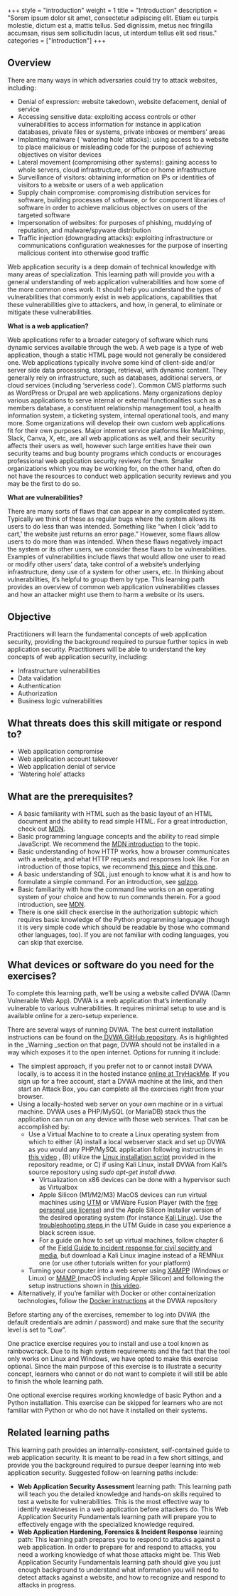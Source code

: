 +++
style = "introduction"
weight = 1
title = "Introduction"
description = "Sorem ipsum dolor sit amet, consectetur adipiscing elit. Etiam eu turpis molestie, dictum est a, mattis tellus. Sed dignissim, metus nec fringilla accumsan, risus sem sollicitudin lacus, ut interdum tellus elit sed risus."
categories = ["Introduction"]
+++

## Overview

There are many ways in which adversaries could try to attack websites, including:

- Denial of expression: website takedown, website defacement, denial of service
- Accessing sensitive data: exploiting access controls or other vulnerabilities to access information for instance in application databases, private files or systems, private inboxes or members’ areas
- Implanting malware ( ‘watering hole’ attacks): using access to a website to place malicious or misleading code for the purpose of achieving objectives on visitor devices
- Lateral movement (compromising other systems): gaining access to whole servers, cloud infrastructure, or office or home infrastructure
- Surveillance of visitors: obtaining information on IPs or identities of visitors to a website or users of a web application
- Supply chain compromise: compromising distribution services for software, building processes of software, or for component libraries of software in order to achieve malicious objectives on users of the targeted software
- Impersonation of websites: for purposes of phishing, muddying of reputation, and malware/spyware distribution
- Traffic injection (downgrading attacks): exploiting infrastructure or communications configuration weaknesses for the purpose of inserting malicious content into otherwise good traffic

Web application security is a deep domain of technical knowledge with many areas of specialization. This learning path will provide you with a general understanding of web application vulnerabilities and how some of the more common ones work. It should help you understand the types of vulnerabilities that commonly exist in web applications, capabilities that these vulnerabilities give to attackers, and how, in general, to eliminate or mitigate these vulnerabilities.

**What is a web application?**

Web applications refer to a broader category of software which runs dynamic services available through the web. A web page is a type of web application, though a static HTML page would not generally be considered one. Web applications typically involve some kind of client-side and/or server side data processing, storage, retrieval, with dynamic content. They generally rely on infrastructure, such as databases, additional servers, or cloud services (including ‘serverless code’). Common CMS platforms such as WordPress or Drupal are web applications. Many organizations deploy various applications to serve internal or external functionalities such as a members database, a constituent relationship management tool, a health information system, a ticketing system, internal operational tools, and many more. Some organizations will develop their own custom web applications fit for their own purposes. Major internet service platforms like MailChimp, Slack, Canva, X, etc, are all web applications as well, and their security affects their users as well, however such large entities have their own security teams and bug bounty programs which conducts or encourages professional web application security reviews for them. Smaller organizations which you may be working for, on the other hand, often do not have the resources to conduct web application security reviews and you may be the first to do so.

**What are vulnerabilities?**

There are many sorts of flaws that can appear in any complicated system. Typically we think of these as regular bugs where the system allows its users to do less than was intended. Something like “when I click ‘add to cart,’ the website just returns an error page.” However, some flaws allow users to do more than was intended. When these flaws negatively impact the system or its other users, we consider these flaws to be vulnerabilities. Examples of vulnerabilities include flaws that would allow one user to read or modify other users’ data, take control of a website’s underlying infrastructure, deny use of a system for other users, etc. In thinking about vulnerabilities, it’s helpful to group them by type. This learning path provides an overview of common web application vulnerabilities classes and how an attacker might use them to harm a website or its users.

## Objective

Practitioners will learn the fundamental concepts of web application security, providing the background required to pursue further topics in web application security. Practitioners will be able to understand the key concepts of web application security, including:

- Infrastructure vulnerabilities
- Data validation
- Authentication
- Authorization
- Business logic vulnerabilities

## What threats does this skill mitigate or respond to?

- Web application compromise
- Web application account takeover
- Web application denial of service
- ‘Watering hole’ attacks

## What are the prerequisites?

- A basic familiarity with HTML such as the basic layout of an HTML document and the ability to read simple HTML. For a great introduction, check out [MDN](https://developer.mozilla.org/en-US/docs/Learn).
- Basic programming language concepts and the ability to read simple JavaScript. We recommend the [MDN introduction](https://developer.mozilla.org/en-US/docs/Learn/JavaScript) to the topic.
- Basic understanding of how HTTP works, how a browser communicates with a website, and what HTTP requests and responses look like. For an introduction of those topics, we recommend [this piece](https://www.cloudflare.com/learning/ddos/glossary/hypertext-transfer-protocol-http/) and [this one](https://developer.mozilla.org/en-US/docs/Learn/Forms/Sending_and_retrieving_form_data).
- A basic understanding of SQL, just enough to know what it is and how to formulate a simple command. For an introduction, see [sqlzoo](https://sqlzoo.net/wiki/SQL_Tutorial).
- Basic familiarity with how the command line works on an operating system of your choice and how to run commands therein. For a good introduction, see [MDN](https://developer.mozilla.org/en-US/docs/Learn/Tools_and_testing/Understanding_client-side_tools/Command_line).
- There is one skill check exercise in the authorization subtopic which requires basic knowledge of the Python programming language (though it is very simple code which should be readable by those who command other languages, too). If you are not familiar with coding languages, you can skip that exercise.

## What devices or software do you need for the exercises?

To complete this learning path, we’ll be using a website called DVWA (Damn Vulnerable Web App). DVWA is a web application that’s intentionally vulnerable to various vulnerabilities. It requires minimal setup to use and is available online for a zero-setup experience.

There are several ways of running DVWA. The best current installation instructions can be found on the[ DVWA GitHub repository](https://github.com/digininja/DVWA). As is highlighted in the \_Warning \_section on that page, DVWA should not be installed in a way which exposes it to the open internet. Options for running it include:

- The simplest approach, if you prefer not to or cannot install DVWA locally, is to access it in the hosted instance [online at TryHackMe](https://tryhackme.com/room/dvwa). If you sign up for a free account, start a DVWA machine at the link, and then start an Attack Box, you can complete all the exercises right from your browser.
- Using a locally-hosted web server on your own machine or in a virtual machine. DVWA uses a PHP/MySQL (or MariaDB) stack thus the application can run on any device with those web services. That can be accomplished by:
  - Use a Virtual Machine to to create a Linux operating system from which to either (A) install a local webserver stack and set up DVWA as you would any PHP/MySQL application following instructions in [this video](https://youtu.be/Yzksa_WjnY0) , (B) utilize the [Linux installation script](https://github.com/digininja/DVWA?tab=readme-ov-file#automated-installation-%EF%B8%8F) provided in the repository readme, or C) if using Kali Linux, install DVWA from Kali’s source repository using _sudo apt-get install dvwa_.
    - Virtualization on x86 devices can be done with a hypervisor such as Virtualbox
    - Apple Silicon (M1/M2/M3) MacOS devices can run virtual machines using [UTM](https://mac.getutm.app/) or VMWare Fusion Player (with the [free personal use license](https://www.vmware.com/products/fusion/fusion-evaluation.html)) and the Apple Silicon Installer version of the desired operating system (for instance [Kali Linux](https://www.kali.org/get-kali/#kali-installer-images)). Use the [troubleshooting steps ](https://docs.getutm.app/guides/kali/)in the UTM Guide in case you experience a black screen issue.
    - For a guide on how to set up virtual machines, follow chapter 6 of the [Field Guide to incident response for civil society and media](https://internews.org/wp-content/uploads/2023/11/Field-Guide-to-Threat-Labs.pdf), but download a Kali Linux imagine instead of a REMNux one (or use other tutorials written for your platform)
  - Turning your computer into a web server using [XAMPP](https://www.apachefriends.org/) (Windows or Linux) or [MAMP ](https://www.mamp.info/en/windows/)(macOS including Apple Silicon) and following the setup instructions shown in [this video](https://youtu.be/Yzksa_WjnY0).
- Alternatively, if you’re familiar with Docker or other containerization technologies, follow the [Docker instructions](https://github.com/digininja/DVWA) at the DVWA repository

Before starting any of the exercises, remember to log into DVWA (the default credentials are admin / password) and make sure that the security level is set to “Low”.

One practice exercise requires you to install and use a tool known as rainbowcrack. Due to its high system requirements and the fact that the tool only works on Linux and Windows, we have opted to make this exercise optional. Since the main purpose of this exercise is to illustrate a security concept, learners who cannot or do not want to complete it will still be able to finish the whole learning path.

One optional exercise requires working knowledge of basic Python and a Python installation. This exercise can be skipped for learners who are not familiar with Python or who do not have it installed on their systems.

## Related learning paths

This learning path provides an internally-consistent, self-contained guide to web application security. It is meant to be read in a few short sittings, and provide you the background required to pursue deeper learning into web application security. Suggested follow-on learning paths include:

- **Web Application Security Assessment** learning path: This learning path will teach you the detailed knowledge and hands-on skills required to test a website for vulnerabilities. This is the most effective way to identify weaknesses in a web application before attackers do. This Web Application Security Fundamentals learning path will prepare you to effectively engage with the specialized knowledge required.
- **Web Application Hardening, Forensics & Incident Response** learning path: This learning path prepares you to respond to attacks against a web application. In order to prepare for and respond to attacks, you need a working knowledge of what those attacks might be. This Web Application Security Fundamentals learning path should give you just enough background to understand what information you will need to detect attacks against a website, and how to recognize and respond to attacks in progress.
